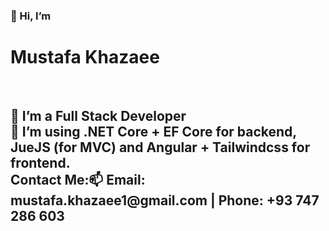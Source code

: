 <h3>👋 Hi, I’m </h3><h1>Mustafa Khazaee</h1><br />
<h2>👀 I’m a Full Stack Developer<br />
🌱 I’m using .NET Core + EF Core for backend, JueJS (for MVC) and Angular + Tailwindcss for frontend.<br />
Contact Me:📫 Email: mustafa.khazaee1@gmail.com | Phone: +93 747 286 603</h2>
